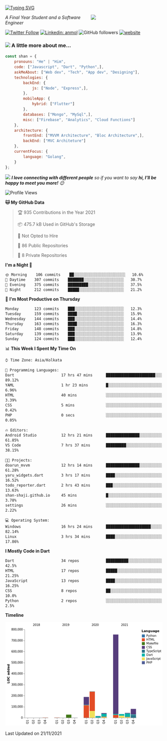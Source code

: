 <!-- <h2>नमस्ते (Namaste)🙏🏻, I'm Shan Shaji! <img src="https://media.giphy.com/media/12oufCB0MyZ1Go/giphy.gif" width="50"></h2> -->
[![Typing SVG](https://readme-typing-svg.herokuapp.com?lines=Hey%2C+I'm+Shan;I+am+a+Full+Stack+Developer)](https://git.io/typing-svg)

<img align='right' src="https://media.giphy.com/media/M9gbBd9nbDrOTu1Mqx/giphy.gif" width="230">
<p><em>A Final Year Student and a Software Engineer</em></p>

[![Twitter Follow](https://img.shields.io/twitter/follow/shan__shaji?style=flat)](https://twitter.com/intent/follow?screen_name=shan__shaji)
[![Linkedin: anmol](https://img.shields.io/badge/shan-shaji?style=flat-square&logo=Linkedin&logoColor=white&link=https://www.linkedin.com/in/shan-shaji/)](https://www.linkedin.com/in/shan-shaji/)
![GitHub followers](https://img.shields.io/github/followers/shan-shaji?label=Follow&style=social)
[![website](https://img.shields.io/badge/Website-46a2f1.svg?&style=flat-square&logo=Google-Chrome&logoColor=white&link=http://shan-shaji.github.io/)](http://shan-shaji.github.io/)



### <img src="https://media.giphy.com/media/VgCDAzcKvsR6OM0uWg/giphy.gif" width="50"> A little more about me...  

```javascript
const shan = {
    pronouns: "He" | "Him",
    code: ["Javascript", "Dart", "Python",],
    askMeAbout: ["Web dev", "Tech", "App dev", "Designing"],
    technologies: {
        backEnd: {
            js: ["Node", "Express",],
        },
        mobileApp: {
            hybrid: ["Flutter"]
        },
        databases: ["Mongo", "MySql",],
        misc: ["Firebase", "Analytics", "Cloud Functions"]
    },
    architecture: {
        frontEnd: ["MVVM Architecture", "Bloc Architecture",],
        backEnd: ["MVC Architeture"]
    },
    currentFocus: {
        language: "Golang",
    }
};
```

<img src="https://media.giphy.com/media/LnQjpWaON8nhr21vNW/giphy.gif" width="60"> <em><b>I love connecting with different people</b> so if you want to say <b>hi, I'll be happy to meet you more!</b> 😊</em>


<!--START_SECTION:waka-->
![Profile Views](http://img.shields.io/badge/Profile%20Views-5-blue)

**🐱 My GitHub Data** 

> 🏆 935 Contributions in the Year 2021
 > 
> 📦 475.7 kB Used in GitHub's Storage 
 > 
> 🚫 Not Opted to Hire
 > 
> 📜 86 Public Repositories 
 > 
> 🔑 8 Private Repositories  
 > 
**I'm a Night 🦉** 

```text
🌞 Morning    106 commits    ██░░░░░░░░░░░░░░░░░░░░░░░   10.6% 
🌆 Daytime    307 commits    ███████░░░░░░░░░░░░░░░░░░   30.7% 
🌃 Evening    375 commits    █████████░░░░░░░░░░░░░░░░   37.5% 
🌙 Night      212 commits    █████░░░░░░░░░░░░░░░░░░░░   21.2%

```
📅 **I'm Most Productive on Thursday** 

```text
Monday       123 commits    ███░░░░░░░░░░░░░░░░░░░░░░   12.3% 
Tuesday      159 commits    ████░░░░░░░░░░░░░░░░░░░░░   15.9% 
Wednesday    144 commits    ███░░░░░░░░░░░░░░░░░░░░░░   14.4% 
Thursday     163 commits    ████░░░░░░░░░░░░░░░░░░░░░   16.3% 
Friday       148 commits    ███░░░░░░░░░░░░░░░░░░░░░░   14.8% 
Saturday     139 commits    ███░░░░░░░░░░░░░░░░░░░░░░   13.9% 
Sunday       124 commits    ███░░░░░░░░░░░░░░░░░░░░░░   12.4%

```


📊 **This Week I Spent My Time On** 

```text
⌚︎ Time Zone: Asia/Kolkata

💬 Programming Languages: 
Dart                     17 hrs 47 mins      ██████████████████████░░░   89.12% 
YAML                     1 hr 23 mins        █░░░░░░░░░░░░░░░░░░░░░░░░   6.96% 
HTML                     40 mins             ░░░░░░░░░░░░░░░░░░░░░░░░░   3.39% 
CSS                      5 mins              ░░░░░░░░░░░░░░░░░░░░░░░░░   0.42% 
PHP                      0 secs              ░░░░░░░░░░░░░░░░░░░░░░░░░   0.05%

🔥 Editors: 
Android Studio           12 hrs 21 mins      ███████████████░░░░░░░░░░   61.85% 
VS Code                  7 hrs 37 mins       █████████░░░░░░░░░░░░░░░░   38.15%

🐱‍💻 Projects: 
doarun_mvvm              12 hrs 14 mins      ███████████████░░░░░░░░░░   61.28% 
yaru_widgets.dart        3 hrs 17 mins       ████░░░░░░░░░░░░░░░░░░░░░   16.52% 
todo_reporter.dart       2 hrs 43 mins       ███░░░░░░░░░░░░░░░░░░░░░░   13.63% 
shan-shaji.github.io     45 mins             █░░░░░░░░░░░░░░░░░░░░░░░░   3.78% 
settings                 26 mins             ░░░░░░░░░░░░░░░░░░░░░░░░░   2.22%

💻 Operating System: 
Windows                  16 hrs 24 mins      ████████████████████░░░░░   82.14% 
Linux                    3 hrs 34 mins       ████░░░░░░░░░░░░░░░░░░░░░   17.86%

```

**I Mostly Code in Dart** 

```text
Dart                     34 repos            ██████████░░░░░░░░░░░░░░░   42.5% 
HTML                     17 repos            █████░░░░░░░░░░░░░░░░░░░░   21.25% 
JavaScript               13 repos            ████░░░░░░░░░░░░░░░░░░░░░   16.25% 
CSS                      8 repos             ██░░░░░░░░░░░░░░░░░░░░░░░   10.0% 
Python                   2 repos             ░░░░░░░░░░░░░░░░░░░░░░░░░   2.5%

```


**Timeline**

![Chart not found](https://raw.githubusercontent.com/shan-shaji/shan-shaji/master/charts/bar_graph.png) 


 Last Updated on 21/11/2021
<!--END_SECTION:waka-->


